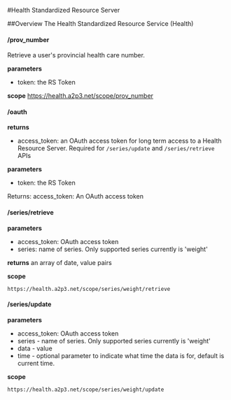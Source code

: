 #Health Standardized Resource Server

##Overview
The Health Standardized Resource Service (Health) 





#### /prov_number

Retrieve a user's provincial health care number.

**parameters**
- token: the RS Token

**scope**
	https://health.a2p3.net/scope/prov_number

#### /oauth

**returns**

- access_token: an OAuth access token for long term access to a Health Resource Server. Required for `/series/update` and `/series/retrieve` APIs

**parameters**

- token: the RS Token

Returns:
	access_token: An OAuth access token

#### /series/retrieve

**parameters**

- access_token: OAuth access token
- series: name of series. Only supported series currently is 'weight'

**returns**
	an array of date, value pairs

**scope** 

	https://health.a2p3.net/scope/series/weight/retrieve


#### /series/update

**parameters**

- access_token: OAuth access token
- series - name of series.  Only supported series currently is 'weight'
- data - value
- time - optional parameter to indicate what time the data is for, default is current time.

**scope** 

	https://health.a2p3.net/scope/series/weight/update
	
	